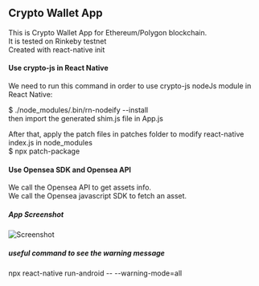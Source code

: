 ## Crypto Wallet App
This is  Crypto Wallet App for Ethereum/Polygon blockchain.  
It is tested on Rinkeby testnet  
Created with react-native init  

#### Use crypto-js in React Native
We need to run this command in order to use crypto-js nodeJs module in React Native: 
  
$ ./node_modules/.bin/rn-nodeify  --install  
then import the generated shim.js file in App.js  
  
After that, apply the patch files in patches folder to modify react-native index.js in node_modules  
$ npx patch-package

#### Use Opensea SDK and Opensea API
We call the Opensea API to get assets info.  
We call the Opensea javascript SDK to fetch an asset.

##### App Screenshot
![Screenshot](https://i.ibb.co/vkx8v1v/CWA-screen1.png)


##### useful command to see the warning message
npx react-native run-android -- --warning-mode=all

